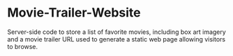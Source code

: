 # Movie-Trailer-Website
Server-side code to store a list of favorite movies, including box art imagery and a movie trailer URL used to generate a static web page allowing visitors to browse.

